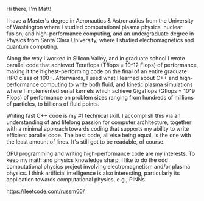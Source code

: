 Hi there, I'm Matt! 

I have a Master's degree in Aeronautics & Astronautics from the University of Washington where I studied computational plasma physics, nuclear fusion, and high-performance computing, and an undergraduate degree in Physics from Santa Clara University, where I studied electromagnetics and quantum computing. 

Along the way I worked in Silicon Valley, and in graduate school I wrote parallel code that achieved Teraflops (Tflops = 10^12 Flops) of performance, making it the highest-performing code on the final of an entire graduate HPC class of 100+. Afterwards, I used what I learned about C++ and high-performance computing to write both fluid, and kinetic plasma simulations where I implemented serial kernels which achieve Gigaflops (Gflops = 10^9 Flops) of performance on problem sizes ranging from hundreds of millions of particles, to billions of fluid points. 

Writing fast C++ code is my #1 technical skill. I accomplish this via an understanding of and lifelong passion for computer architecture, together with a minimal approach towards coding that supports my ability to write efficient parallel code. The best code, all else being equal, is the one with the least amount of lines. It's still got to be readable, of course. 

GPU programming and writing high-performance code are my interests. To keep my math and physics knowledge sharp, I like to do the odd computational physics project involving electromagnetism and/or plasma physics. I think artificial intelligence is also interesting, particularly its application towards computational physics, e.g., PINNs. 

https://leetcode.com/russm66/
